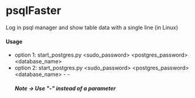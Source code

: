 # psqlFaster
Log in psql manager and show table data with a single line (in Linux) 
#### Usage 
* option 1: start_postgres.py <sudo_password> <postgres_password> <database_name> <username> <table>
* option 2: start_postgres.py <sudo_password> <postgres_password> <database_name> <username>   -  -

##### Note -> Use "-" instead of a parameter

